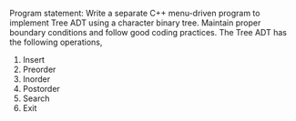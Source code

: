 Program statement:
Write a separate C++ menu-driven program to implement Tree ADT using a character binary tree. Maintain proper boundary conditions and follow good coding practices. The Tree ADT has the following operations,
1. Insert
2. Preorder
3. Inorder
4. Postorder
5. Search
6. Exit
